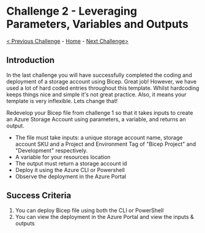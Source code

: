  # Challenge 2 - Leveraging Parameters, Variables and Outputs

 [< Previous Challenge](./Bicep-Challenge-01.md) - [Home](../README.md) - [Next Challenge>](./Bicep-Challenge-03.md)

## Introduction

In the last challenge you will have successfully completed the coding and deployment of a storage account using Bicep.  Great job!  However, we have used a lot of hard coded entries throughout this template.  Whilst hardcoding keeps things nice and simple it's not great practice.  Also, it means your template is very inflexible.  Lets change that!

Redevelop your Bicep file from challenge 1 so that it takes inputs to create an Azure Storage Account using parameters, a variable, and returns an output.
   - The file must take inputs: a unique storage account name, storage account SKU and a Project and Environment Tag of "Bicep Project" and "Development" respectively.
   - A variable for your resources location
   - The output must return a storage account id
   - Deploy it using the Azure CLI or Powershell
   - Observe the deployment in the Azure Portal

## Success Criteria

1. You can deploy Bicep file using both the CLI or PowerShell
2. You can view the deployment in the Azure Portal and view the inputs & outputs
